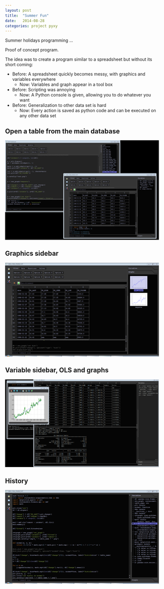 ```yaml
---
layout: post
title:  "Summer Fun"
date:   2014-08-28
categories: project pyxy
---
```


Summer holidays programming ...

Proof of concept program. 

The idea was to create a program similar to a spreadsheet but
without its short coming:

* Before: A spreadsheet quickly becomes messy, with graphics and variables everywhere
  * Now: Variables and graph appear in a tool box
* Before: Scripting was annoying
  * Now: A Python console is given, allowing you to do whatever you want
* Before: Generalization to other data set is hard
  * Now: Every action is saved as python code and can be executed on any other data set

## Open a table from the main database
![1]

## Graphics sidebar
![4]

## Variable sidebar, OLS and graphs
![2]

## History
![3]






[1]: /assets/sumfun1.PNG
[2]: /assets/sumfun2.PNG
[3]: /assets/sum_fun5.PNG
[4]: /assets/sum_fun2.PNG
